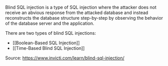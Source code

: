 Blind SQL injection is a type of SQL injection where the attacker does not receive an abvious response from the attacked database and instead reconstructs the database structure step-by-step by observing the behavior of the database server and the application.

There are two types of blind SQL injections: 
- [[Boolean-Based SQL Injection]]
- [[Time-Based Blind SQL Injection]]

Source:
https://www.invicti.com/learn/blind-sql-injection/
